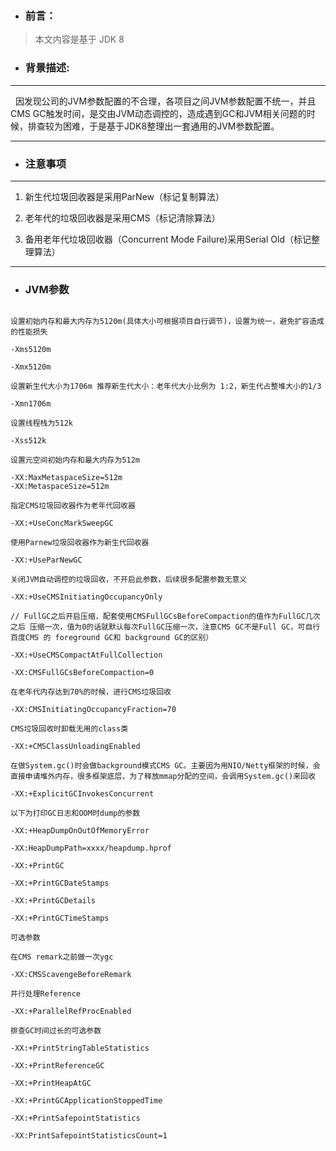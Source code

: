 - ### 前言：

> 本文内容是基于 JDK 8

- ### 背景描述:

--- 

&nbsp;&nbsp;因发现公司的JVM参数配置的不合理，各项目之间JVM参数配置不统一，并且CMS GC触发时间，是交由JVM动态调控的，造成遇到GC和JVM相关问题的时候，排查较为困难，于是基于JDK8整理出一套通用的JVM参数配置。

---

- ### 注意事项

---

1. 新生代垃圾回收器是采用ParNew（标记复制算法）

2. 老年代的垃圾回收器是采用CMS（标记清除算法）

3. 备用老年代垃圾回收器（Concurrent Mode Failure)采用Serial Old（标记整理算法）

---

- ### JVM参数

``` 

设置初始内存和最大内存为5120m(具体大小可根据项目自行调节)，设置为统一，避免扩容造成的性能损失

-Xms5120m 

-Xmx5120m

设置新生代大小为1706m 推荐新生代大小：老年代大小比例为 1:2，新生代占整堆大小的1/3

-Xmn1706m

设置线程栈为512k

-Xss512k

设置元空间初始内存和最大内存为512m

-XX:MaxMetaspaceSize=512m 
-XX:MetaspaceSize=512m

指定CMS垃圾回收器作为老年代回收器

-XX:+UseConcMarkSweepGC

使用Parnew垃圾回收器作为新生代回收器

-XX:+UseParNewGC

关闭JVM自动调控的垃圾回收，不开启此参数，后续很多配置参数无意义

-XX:+UseCMSInitiatingOccupancyOnly

// FullGC之后开启压缩，配套使用CMSFullGCsBeforeCompaction的值作为FullGC几次之后 压缩一次，值为0的话就默认每次FullGC压缩一次，注意CMS GC不是Full GC，可自行百度CMS 的 foreground GC和 background GC的区别）

-XX:+UseCMSCompactAtFullCollection

-XX:CMSFullGCsBeforeCompaction=0

在老年代内存达到70%的时候，进行CMS垃圾回收

-XX:CMSInitiatingOccupancyFraction=70

CMS垃圾回收时卸载无用的class类

-XX:+CMSClassUnloadingEnabled

在做System.gc()时会做background模式CMS GC。主要因为用NIO/Netty框架的时候，会直接申请堆外内存，很多框架底层，为了释放mmap分配的空间，会调用System.gc()来回收

-XX:+ExplicitGCInvokesConcurrent

以下为打印GC日志和OOM时dump的参数

-XX:+HeapDumpOnOutOfMemoryError

-XX:HeapDumpPath=xxxx/heapdump.hprof

-XX:+PrintGC

-XX:+PrintGCDateStamps

-XX:+PrintGCDetails

-XX:+PrintGCTimeStamps

可选参数

在CMS remark之前做一次ygc

-XX:CMSScavengeBeforeRemark

并行处理Reference

-XX:+ParallelRefProcEnabled

排查GC时间过长的可选参数

-XX:+PrintStringTableStatistics

-XX:+PrintReferenceGC

-XX:+PrintHeapAtGC

-XX:+PrintGCApplicationStoppedTime

-XX:+PrintSafepointStatistics

-XX:PrintSafepointStatisticsCount=1
```

